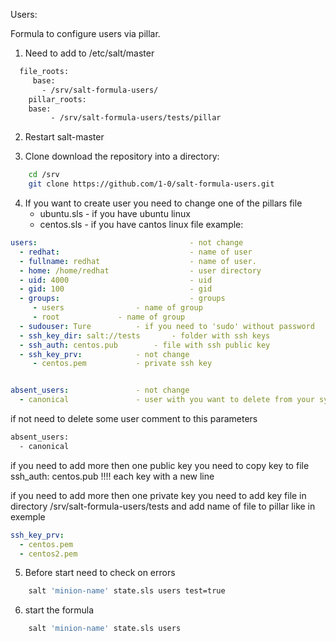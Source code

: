  Users:

Formula to configure users via pillar.

1. Need to add to /etc/salt/master
```bash
  file_roots:
     base:
       - /srv/salt-formula-users/
    pillar_roots:
	base:
         - /srv/salt-formula-users/tests/pillar
```
2. Restart salt-master

3. Clone download the repository into a directory:
```bash
    cd /srv
    git clone https://github.com/1-0/salt-formula-users.git
```
4. If you want to create user you need to change one of the pillars file
    - ubuntu.sls - if you have ubuntu linux
    - centos.sls - if you have cantos linux
file example:

```yaml
users:                                  - not change
  - redhat:                             - name of user 
  - fullname: redhat                    - name of user.
  - home: /home/redhat                  - user directory
  - uid: 4000                           - uid 
  - gid: 100                            - gid
  - groups:                             - groups
     - users				- name of group
     - root				- name of group 
  - sudouser: Ture			- if you need to 'sudo' without password
  - ssh_key_dir: salt://tests		- folder with ssh keys
  - ssh_auth: centos.pub		- file with ssh public key
  - ssh_key_prv:			- not change
     - centos.pem			- private ssh key


absent_users:				- not change
  - canonical				- user with you want to delete from your system
```

if not need to delete some user comment to this parameters
```bash
absent_users:
  - canonical
```

if you need to add more then one public key you need to copy key to file
ssh_auth: centos.pub 
!!!! each key with a new line

if you need to add more then one private key you need to add key file
in directory /srv/salt-formula-users/tests and add name of file to pillar like in exemple
```yaml
ssh_key_prv:
  - centos.pem
  - centos2.pem
```
5. Before start need to check on errors 
```bash
    salt 'minion-name' state.sls users test=true
```
6. start the formula 
```bash
    salt 'minion-name' state.sls users
```